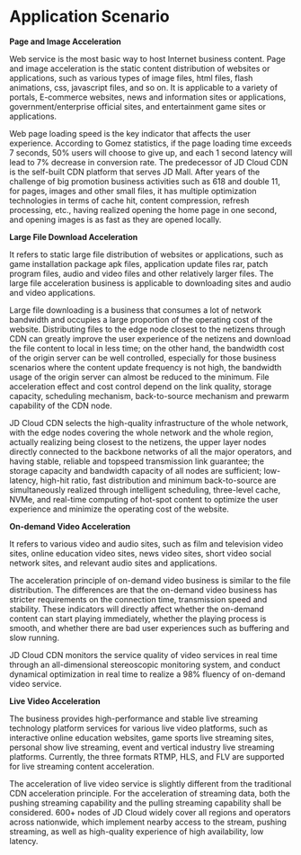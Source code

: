 # **Application Scenario**

**Page and Image Acceleration**

Web service is the most basic way to host Internet business content. Page and image acceleration is the static content distribution of websites or applications, such as various types of image files, html files, flash animations, css, javascript files, and so on. It is applicable to a variety of portals, E-commerce websites, news and information sites or applications, government/enterprise official sites, and entertainment game sites or applications.

Web page loading speed is the key indicator that affects the user experience. According to Gomez statistics, if the page loading time exceeds 7 seconds, 50% users will choose to give up, and each 1 second latency will lead to 7% decrease in conversion rate. The predecessor of JD Cloud CDN is the self-built CDN platform that serves JD Mall. After years of the challenge of big promotion business activities such as 618 and double 11, for pages, images and other small files, it has multiple optimization technologies in terms of cache hit, content compression, refresh processing, etc., having realized opening the home page in one second, and opening images is as fast as they are opened locally.

**Large File Download Acceleration**

It refers to static large file distribution of websites or applications, such as game installation package apk files, application update files rar, patch program files, audio and video files and other relatively larger files. The large file acceleration business is applicable to downloading sites and audio and video applications.

Large file downloading is a business that consumes a lot of network bandwidth and occupies a large proportion of the operating cost of the website. Distributing files to the edge node closest to the netizens through CDN can greatly improve the user experience of the netizens and download the file content to local in less time; on the other hand, the bandwidth cost of the origin server can be well controlled, especially for those business scenarios where the content update frequency is not high, the bandwidth usage of the origin server can almost be reduced to the minimum. File acceleration effect and cost control depend on the link quality, storage capacity, scheduling mechanism, back-to-source mechanism and prewarm capability of the CDN node.

JD Cloud CDN selects the high-quality infrastructure of the whole network, with the edge nodes covering the whole network and the whole region, actually realizing being closest to the netizens, the upper layer nodes directly connected to the backbone networks of all the major operators, and having stable, reliable and topspeed transmission link guarantee; the storage capacity and bandwidth capacity of all nodes are sufficient; low-latency, high-hit ratio, fast distribution and minimum back-to-source are simultaneously realized through intelligent scheduling, three-level cache, NVMe, and real-time computing of hot-spot content to optimize the user experience and minimize the operating cost of the website.

**On-demand Video Acceleration**

It refers to various video and audio sites, such as film and television video sites, online education video sites, news video sites, short video social network sites, and relevant audio sites and applications.

The acceleration principle of on-demand video business is similar to the file distribution. The differences are that the on-demand video business has stricter requirements on the connection time, transmission speed and stability. These indicators will directly affect whether the on-demand content can start playing immediately, whether the playing process is smooth, and whether there are bad user experiences such as buffering and slow running.

JD Cloud CDN monitors the service quality of video services in real time through an all-dimensional stereoscopic monitoring system, and conduct dynamical optimization in real time to realize a 98% fluency of on-demand video service.

**Live Video Acceleration**

The business provides high-performance and stable live streaming technology platform services for various live video platforms, such as interactive online education websites, game sports live streaming sites, personal show live streaming, event and vertical industry live streaming platforms. Currently, the three formats RTMP, HLS, and FLV are supported for live streaming content acceleration.

The acceleration of live video service is slightly different from the traditional CDN acceleration principle. For the acceleration of streaming data, both the pushing streaming capability and the pulling streaming capability shall be considered. 600+ nodes of JD Cloud widely cover all regions and operators across nationwide, which implement nearby access to the stream, pushing streaming, as well as high-quality experience of high availability, low latency.
